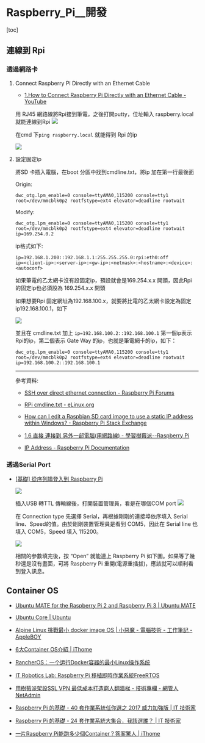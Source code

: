 # Raspberry_Pi__開發

[toc]
<!-- toc --> 

## 連線到 Rpi

### 透過網路卡

1. Connect Raspberry Pi Directly with an Ethernet Cable

    - [1.How to Connect Raspberry Pi Directly with an Ethernet Cable - YouTube](https://www.youtube.com/watch?v=WBlXvGwkZa8)

    用 RJ45 網路線將Rpi接到筆電，之後打開putty，位址輸入 raspberry.local 就能連線到Rpi
    ![](https://screenshotscdn.firefoxusercontent.com/images/b82ee438-9436-4627-97a2-ab33f6774822.png)

    在cmd 下`ping raspberry.local` 就能得到 Rpi 的ip

    ![](https://screenshotscdn.firefoxusercontent.com/images/78357195-b3d3-433d-881c-2cd605562a75.png)


2. 設定固定ip

    將SD 卡插入電腦，在boot 分區中找到cmdline.txt，將ip 加在第一行最後面

    Origin:
    ```
    dwc_otg.lpm_enable=0 console=ttyAMA0,115200 console=tty1 root=/dev/mmcblk0p2 rootfstype=ext4 elevator=deadline rootwait 
    ```

    Modify:
    ```
    dwc_otg.lpm_enable=0 console=ttyAMA0,115200 console=tty1 root=/dev/mmcblk0p2 rootfstype=ext4 elevator=deadline rootwait ip=169.254.0.2
    ```

    ip格式如下:

    ```
    ip=192.168.1.200::192.168.1.1:255.255.255.0:rpi:eth0:off
    ip=<client-ip>:<server-ip>:<gw-ip>:<netmask>:<hostname>:<device>:<autoconf>
    ```

    如果筆電的乙太網卡沒有設固定ip，預設就會是169.254.x.x 開頭，因此Rpi 的固定ip也必須設為 169.254.x.x 開頭
    
    如果想要Rpi 固定網址為192.168.100.x，就要將比電的乙太網卡設定為固定ip192.168.100.1，如下
    
    ![](https://screenshotscdn.firefoxusercontent.com/images/e6d4f091-3f19-472f-9b2d-ae7a5c2eed9d.png)
    
    並且在 cmdline.txt 加上 `ip=192.168.100.2::192.168.100.1` 
    第一個ip表示 Rpi的ip，第二個表示 Gate Way 的ip，也就是筆電網卡的ip，如下：
    
    ```
    dwc_otg.lpm_enable=0 console=ttyAMA0,115200 console=tty1 root=/dev/mmcblk0p2 rootfstype=ext4 elevator=deadline rootwait ip=192.168.100.2::192.168.100.1
    ```

    
    
    ---

    參考資料:

    - [SSH over direct ethernet connection - Raspberry Pi Forums](https://www.raspberrypi.org/forums/viewtopic.php?t=24993)

    - [RPi cmdline.txt - eLinux.org](https://elinux.org/RPi_cmdline.txt)

    - [How can I edit a Raspbian SD card image to use a static IP address within Windows? - Raspberry Pi Stack Exchange](https://raspberrypi.stackexchange.com/questions/13464/how-can-i-edit-a-raspbian-sd-card-image-to-use-a-static-ip-address-within-window?newreg=200e0b6265554a78b592443024071495)

    - [1.6 直接 連接到 另外一部電腦(用網路線) - 學習樹莓派--Raspberry Pi](https://sites.google.com/site/raspberypishare0918/home/di-yi-ci-qi-dong/zhi-jie-lian-bi-dian)

    - [IP Address - Raspberry Pi Documentation](https://www.raspberrypi.org/documentation/remote-access/ip-address.md)


### 透過Serial Port

- [[基礎] 從序列埠登入到 Raspberry Pi](https://www.raspberrypi.com.tw/1999/connect-to-raspberry-pi-via-serial/)

    ![](https://www.raspberrypi.com.tw/wp-content/uploads/2014/09/connect-serial-to-raspberry-pi-model-b-plus.png)


    插入USB 轉TTL 傳輸線後，打開裝置管理員，看是在哪個COM port
    ![](https://screenshotscdn.firefoxusercontent.com/images/0cc65927-47b6-4f85-ae18-5cfef414def8.png)

    在 Connection type 先選擇 Serial，再根據剛剛的連接埠依序填入 Serial line、Speed的值。由於剛剛裝置管理員是看到 COM5，因此在 Serial line 也填入 COM5，Speed 填入 115200。

    ![](https://screenshotscdn.firefoxusercontent.com/images/5d2ecf01-9d44-4474-aa53-a9cd1fdf01ba.png)


    相關的參數填完後，按 “Open” 就能連上 Raspberry Pi 如下圖。如果等了幾秒還是沒有畫面，可將 Raspberry Pi 重開(電源重插拔)，應該就可以順利看到登入訊息。


## Container OS

- [Ubuntu MATE for the Raspberry Pi 2 and Raspberry Pi 3 | Ubuntu MATE](https://ubuntu-mate.org/raspberry-pi/)

- [Ubuntu Core | Ubuntu](https://www.ubuntu.com/core)

- [Alpine Linux 挑戰最小 docker image OS | 小惡魔 - 電腦技術 - 工作筆記 - AppleBOY](https://blog.wu-boy.com/2015/12/a-super-small-docker-image-based-on-alpine-linux/)

- [6大Container OS介紹 | iThome](http://www.ithome.com.tw/news/95756)

- [RancherOS：一个运行Docker容器的最小Linux操作系统](http://www.infoq.com/cn/news/2015/03/rancheros-docker-linux)

- [IT Robotics Lab: Raspberry Pi 移植即時作業系統FreeRTOS](http://blog.ittraining.com.tw/2016/03/freertos.html)

- [用樹莓派架設SSL VPN 最低成本打造窮人翻牆梯 - 技術專欄 - 網管人NetAdmin](http://www.netadmin.com.tw/article_content.aspx?sn=1507030005)

- [Raspberry Pi 的基礎 - 40 套作業系統任你選之 2017 威力加強版 | IT 技術家](http://blog.itist.tw/2016/12/34-best-operating-systems-for-raspberry-pi.html)

- [Raspberry Pi 的基礎 - 24 套作業系統大集合，我該選誰？ | IT 技術家](http://blog.itist.tw/2015/11/how-to-choosing-operating-system-for-raspberry-pi.html)

- [一片Raspberry Pi能跑多少個Container？答案驚人 | iThome](http://www.ithome.com.tw/news/99447)


